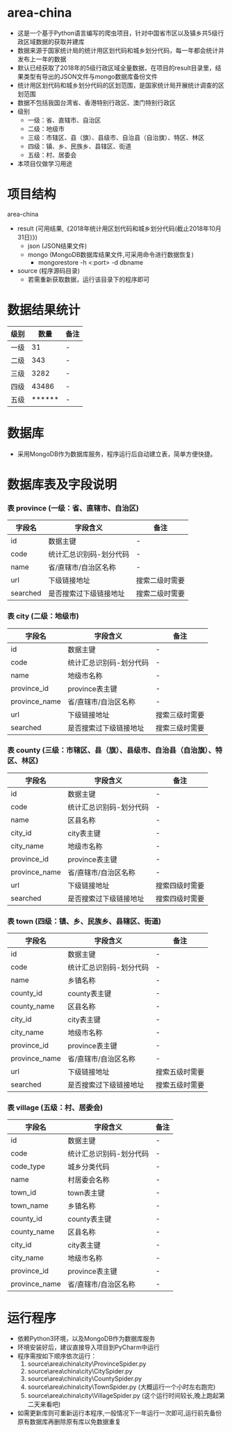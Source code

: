 ﻿# area-china

* 这是一个基于Python语言编写的爬虫项目，针对中国省市区以及镇乡共5级行政区域数据的获取并建库
* 数据来源于国家统计局的统计用区划代码和城乡划分代码，每一年都会统计并发布上一年的数据
* 默认已经获取了2018年的5级行政区域全量数据，在项目的result目录里，结果类型有导出的JSON文件与mongo数据库备份文件
* 统计用区划代码和城乡划分代码的区划范围，是国家统计局开展统计调查的区划范围
* 数据不包括我国台湾省、香港特别行政区、澳门特别行政区
* 级别
  * 一级：省、直辖市、自治区
  * 二级：地级市
  * 三级：市辖区、县（旗）、县级市、自治县（自治旗）、特区、林区
  * 四级：镇、乡、民族乡、县辖区、街道
  * 五级：村、居委会
* 本项目仅做学习用途

# 项目结构
area-china
  - result (可用结果,《2018年统计用区划代码和城乡划分代码(截止2018年10月31日)》)
    - json (JSON结果文件)
	- mongo (MongoDB数据库结果文件,可采用命令进行数据恢复)
	  - mongorestore -h <hostname><:port> -d dbname <path>
  - source (程序源码目录)
    - 若需重新获取数据，运行该目录下的程序即可

# 数据结果统计
| 级别 | 数量 | 备注 |
| ------------- | ------------- | ------------- |
| 一级 | 31 | - |
| 二级 | 343 | - |
| 三级 | 3282 | - |
| 四级 | 43486 | - |
| 五级 | ****** | - |

# 数据库
* 采用MongoDB作为数据库服务，程序运行后自动建立表，简单方便快捷。

# 数据库表及字段说明

### 表 province (一级：省、直辖市、自治区)
| 字段名 | 字段含义 | 备注 |
| ------------- | ------------- | ------------- |
| id | 数据主键 | - |
| code | 统计汇总识别码-划分代码 | - |
| name | 省/直辖市/自治区名称 | - |
| url | 下级链接地址 | 搜索二级时需要 |
| searched | 是否搜索过下级链接地址 | 搜索二级时需要 |

### 表 city (二级：地级市)
| 字段名 | 字段含义 | 备注 |
| ------------- | ------------- | ------------- |
| id | 数据主键 | - |
| code | 统计汇总识别码-划分代码 | - |
| name | 地级市名称 | - |
| province_id | province表主键 | - |
| province_name | 省/直辖市/自治区名称 | - |
| url | 下级链接地址 | 搜索三级时需要 |
| searched | 是否搜索过下级链接地址 | 搜索三级时需要 |

### 表 county (三级：市辖区、县（旗）、县级市、自治县（自治旗）、特区、林区)
| 字段名 | 字段含义 | 备注 |
| ------------- | ------------- | ------------- |
| id | 数据主键 | - |
| code | 统计汇总识别码-划分代码 | - |
| name | 区县名称 | - |
| city_id | city表主键 | - |
| city_name | 地级市名称 | - |
| province_id | province表主键 | - |
| province_name | 省/直辖市/自治区名称 | - |
| url | 下级链接地址 | 搜索四级时需要 |
| searched | 是否搜索过下级链接地址 | 搜索四级时需要 |

### 表 town (四级：镇、乡、民族乡、县辖区、街道)
| 字段名 | 字段含义 | 备注 |
| ------------- | ------------- | ------------- |
| id | 数据主键 | - |
| code | 统计汇总识别码-划分代码 | - |
| name | 乡镇名称 | - |
| county_id | county表主键 | - |
| county_name | 区县名称 | - |
| city_id | city表主键 | - |
| city_name | 地级市名称 | - |
| province_id | province表主键 | - |
| province_name | 省/直辖市/自治区名称 | - |
| url | 下级链接地址 | 搜索五级时需要 |
| searched | 是否搜索过下级链接地址 | 搜索五级时需要 |

### 表 village (五级：村、居委会)
| 字段名 | 字段含义 | 备注 |
| ------------- | ------------- | ------------- |
| id | 数据主键 | - |
| code | 统计汇总识别码-划分代码 | - |
| code_type | 城乡分类代码 | - |
| name | 村居委会名称 | - |
| town_id | town表主键 | - |
| town_name | 乡镇名称 | - |
| county_id | county表主键 | - |
| county_name | 区县名称 | - |
| city_id | city表主键 | - |
| city_name | 地级市名称 | - |
| province_id | province表主键 | - |
| province_name | 省/直辖市/自治区名称 | - |


# 运行程序
* 依赖Python3环境，以及MongoDB作为数据库服务
* 环境安装好后，建议直接导入项目到PyCharm中运行
* 程序需按如下顺序依次运行：
  1. source\area\china\city\ProvinceSpider.py
  2. source\area\china\city\CitySpider.py
  3. source\area\china\city\CountySpider.py
  4. source\area\china\city\TownSpider.py (大概运行一个小时左右跑完)
  5. source\area\china\city\VillageSpider.py (这个运行时间较长,晚上跑起第二天来看吧)
* 如需更新库则可重新运行本程序,一般情况下一年运行一次即可,运行前先备份原有数据库再删除原有库以免数据重复